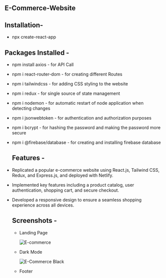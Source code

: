 ## E-Commerce-Website

## Installation-
- npx create-react-app

## Packages Installed -
- npm install axios - for API Call
- npm i react-router-dom - for creating different Routes
- npm i tailwindcss - for adding CSS styling to the website
- npm i redux - for single source of state management
- npm i nodemon - for automatic restart of node application when detecting changes
- npm i jsonwebtoken - for authentication and authorization purposes
- npm i bcrypt - for hashing the password and making the password more secure
- npm i @firebase/database - for creating and installing firebase database

  ## Features -
- Replicated a popular e-commerce website using React.js, Tailwind CSS, Redux, and Express.js, and deployed with Netlify.
- Implemented key features including a product catalog, user authentication, shopping cart, and secure checkout.
- Developed a responsive design to ensure a seamless shopping experience across all devices.

  ## Screenshots -
  - Landing Page
 
    ![E-commerce](https://github.com/Anshu1997-cloud/E-Commerce-Website/assets/135546335/23fcc1e0-18de-4770-a9d1-0697e865d4e9)

  - Dark Mode

    ![E-Commerce Black](https://github.com/Anshu1997-cloud/E-Commerce-Website/assets/135546335/0318c07f-18e1-4fbb-8e20-d48cf28c45b8)

  - Footer
 
    
